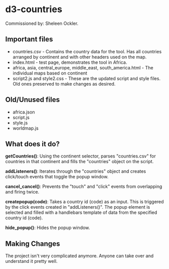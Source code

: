 # d3-countries

Commissioned by: Sheleen Ockler.

## Important files

* countries.csv - Contains the country data for the tool. Has all countries arranged by continent and with other headers used on the map.
* index.html - test page, demonstrates the tool in Africa. 
* africa, asia, central_europe, middle_east, south_america.html - The individual maps based on continent
* script2.js and style2.css - These are the updated script and style files. Old ones preserved to make changes as desired.

## Old/Unused files

* africa.json
* script.js
* style.js
* worldmap.js

## What does it do?

**getCountries()**: Using the continent selector, parses "countries.csv" for countries in that continent and fills the "countries" object on the script.

**addListeners()**: Iterates through the "countries" object and creates click/touch events that toggle the popup window.

**cancel_cancel()**: Prevents the "touch" and "click" events from overlapping and firing twice.

**createpopup(code)**: Takes a country id (code) as an input. This is triggered by the click events created in "addListeners()". The popup element is selected and filled with a handlebars template of data from the specified country id (code).

**hide_popup()**: Hides the popup window.

## Making Changes

The project isn't very complicated anymore. Anyone can take over and understand it pretty well.
